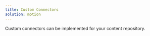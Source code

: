 ```yaml
---
title: Custom Connectors
solution: motion
---
```

Custom connectors can be implemented for your content repository.